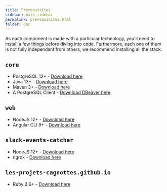 ```yaml
---
title: Prerequisites
sidebar: main_sidebar
permalink: prerequisites.html
folder: doc
---
```


As each component is made with a particular technology, you'll need to install a few things before diving into code. Furthermore, each one of them is not fully independant from others, we recommend installing all the stack.

## `core`

- PostgreSQL 12+ - [Download here](https://www.postgresql.org/download/)
- Java 13+ - [Download here](https://jdk.java.net/13/)
- Maven 3+ - [Download here](https://maven.apache.org/download.cgi)
- A PostgreSQL Client - [Download DBeaver here](https://dbeaver.io/download/)

## `web`

- NodeJS 12+ - [Download here](https://nodejs.org/en/download/)
- Angular CLI 9+ - [Download here](https://cli.angular.io)

## `slack-events-catcher`

- NodeJS 12+ - [Download here](https://nodejs.org/en/download/)
- ngrok - [Download here](https://ngrok.com/download)

## `les-projets-cagnottes.github.io`

- Ruby 2.6+ - [Download here](https://rubyinstaller.org/downloads/)
